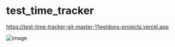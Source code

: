 # test_time_tracker

https://test-time-tracker-git-master-11weldons-projects.vercel.app

![image](https://github.com/11Weldon/test_time_tracker/assets/105884135/59ec42af-e65a-47a0-855a-bbf50f3b9643)
